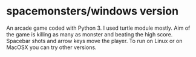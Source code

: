 # spacemonsters/windows version
An arcade game coded with Python 3.
I used turtle module mostly.
Aim of the game is killing as many as monster and beating the high score.
Spacebar shots and arrow keys move the player.
To run on Linux or on MacOSX you can try other versions.
